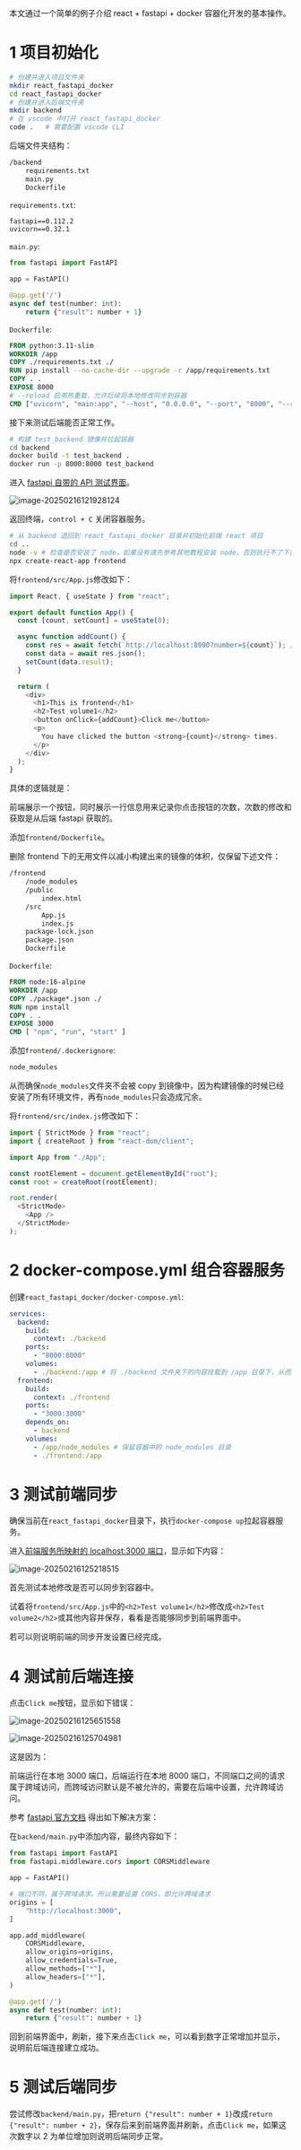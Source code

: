 本文通过一个简单的例子介绍 react + fastapi + docker 容器化开发的基本操作。

# 1 项目初始化

```sh
# 创建并进入项目文件夹
mkdir react_fastapi_docker
cd react_fastapi_docker
# 创建并进入后端文件夹
mkdir backend
# 在 vscode 中打开 react_fastapi_docker
code .   # 需要配置 vscode CLI
```

后端文件夹结构：

```txt
/backend
	requirements.txt
	main.py
	Dockerfile
```

`requirements.txt`:

```txt
fastapi==0.112.2
uvicorn==0.32.1
```

`main.py`:

```python
from fastapi import FastAPI

app = FastAPI()

@app.get('/')
async def test(number: int):
    return {"result": number + 1}
```

`Dockerfile`:

```dockerfile
FROM python:3.11-slim
WORKDIR /app
COPY ./requirements.txt ./
RUN pip install --no-cache-dir --upgrade -r /app/requirements.txt
COPY . .
EXPOSE 8000
# --reload 启用热重载，允许后续将本地修改同步到容器
CMD ["uvicorn", "main:app", "--host", "0.0.0.0", "--port", "8000", "--reload"]
```

接下来测试后端能否正常工作。

```sh
# 构建 test_backend 镜像并拉起容器
cd backend
docker build -t test_backend .
docker run -p 8000:8000 test_backend
```

进入 [fastapi 自带的 API 测试界面](http://localhost:8000/docs)。

![image-20250216121928124](https://asdfdasgasd.oss-cn-chengdu.aliyuncs.com/typora_pictures/20250216121928229.png)

返回终端，`control + C` 关闭容器服务。

```sh
# 从 backend 退回到 react_fastapi_docker 目录并初始化前端 react 项目
cd ..
node -v # 检查是否安装了 node，如果没有请先参考其他教程安装 node，否则执行不了下面的命令
npx create-react-app frontend
```

将`frontend/src/App.js`修改如下：

```js
import React, { useState } from "react";

export default function App() {
  const [count, setCount] = useState(0);

  async function addCount() {
    const res = await fetch(`http://localhost:8000?number=${count}`); // 模板字符串，支持使用 ${} 嵌入变量
    const data = await res.json();
    setCount(data.result);
  }

  return (
    <div>
      <h1>This is frontend</h1>
      <h2>Test volume1</h2>
      <button onClick={addCount}>Click me</button>
      <p>
        You have clicked the button <strong>{count}</strong> times.
      </p>
    </div>
  );
}
```

具体的逻辑就是：

前端展示一个按钮，同时展示一行信息用来记录你点击按钮的次数，次数的修改和获取是从后端 fastapi 获取的。

添加`frontend/Dockerfile`。

删除 frontend 下的无用文件以减小构建出来的镜像的体积，仅保留下述文件：

```txt
/frontend
	/node_modules
	/public
		index.html
	/src
		App.js
		index.js
	package-lock.json
	package.json
	Dockerfile
```

`Dockerfile`:

```dockerfile
FROM node:16-alpine
WORKDIR /app
COPY ./package*.json ./
RUN npm install
COPY . .
EXPOSE 3000
CMD [ "npm", "run", "start" ]
```

添加`frontend/.dockerignore`:

```dockerfile
node_modules
```

从而确保`node_modules`文件夹不会被 copy 到镜像中，因为构建镜像的时候已经安装了所有环境文件，再有`node_modules`只会造成冗余。

将`frontend/src/index.js`修改如下：

```js
import { StrictMode } from "react";
import { createRoot } from "react-dom/client";

import App from "./App";

const rootElement = document.getElementById("root");
const root = createRoot(rootElement);

root.render(
  <StrictMode>
    <App />
  </StrictMode>
);
```

# 2 docker-compose.yml 组合容器服务

创建`react_fastapi_docker/docker-compose.yml`:

```yml
services:
  backend:
    build:
      context: ./backend
    ports:
      - "8000:8000"
    volumes:
      - ./backend:/app # 将 ./backend 文件夹下的内容挂载到 /app 目录下，从而使得本地修改被同步到容器中
  frontend:
    build:
      context: ./frontend
    ports:
      - "3000:3000"
    depends_on:
      - backend
    volumes:
      - /app/node_modules # 保留容器中的 node_modules 目录
      - ./frontend:/app
```

# 3 测试前端同步

确保当前在`react_fastapi_docker`目录下，执行`docker-compose up`拉起容器服务。

进入[前端服务所映射的 localhost:3000 端口](http://localhost:3000)，显示如下内容：

![image-20250216125218515](https://asdfdasgasd.oss-cn-chengdu.aliyuncs.com/typora_pictures/20250216125218607.png)

首先测试本地修改是否可以同步到容器中。

试着将`frontend/src/App.js`中的`<h2>Test volume1</h2>`修改成`<h2>Test volume2</h2>`或其他内容并保存，看看是否能够同步到前端界面中。

若可以则说明前端的同步开发设置已经完成。

# 4 测试前后端连接

点击`Click me`按钮，显示如下错误：

![image-20250216125651558](https://asdfdasgasd.oss-cn-chengdu.aliyuncs.com/typora_pictures/20250216125651617.png)

![image-20250216125704981](https://asdfdasgasd.oss-cn-chengdu.aliyuncs.com/typora_pictures/20250216125705029.png)

这是因为：

前端运行在本地 3000 端口，后端运行在本地 8000 端口，不同端口之间的请求属于跨域访问，而跨域访问默认是不被允许的，需要在后端中设置，允许跨域访问。

参考 [fastapi 官方文档](https://fastapi.tiangolo.com/tutorial/cors/) 得出如下解决方案：

在`backend/main.py`中添加内容，最终内容如下：

```python
from fastapi import FastAPI
from fastapi.middleware.cors import CORSMiddleware

app = FastAPI()

# 端口不同，属于跨域请求，所以需要设置 CORS，即允许跨域请求
origins = [
    "http://localhost:3000",
]

app.add_middleware(
    CORSMiddleware,
    allow_origins=origins,
    allow_credentials=True,
    allow_methods=["*"],
    allow_headers=["*"],
)

@app.get('/')
async def test(number: int):
    return {"result": number + 1}
```

回到前端界面中，刷新，接下来点击`Click me`，可以看到数字正常增加并显示，说明前后端连接建立成功。

# 5 测试后端同步

尝试修改`backend/main.py`，把`return {"result": number + 1}`改成`return {"result": number + 2}`，保存后来到前端界面并刷新，点击`Click me`，如果这次数字以 2 为单位增加则说明后端同步正常。
